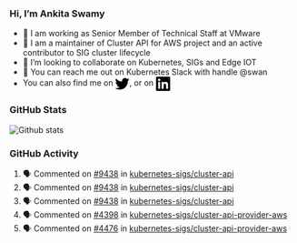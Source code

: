 ### Hi, I’m Ankita Swamy

- 💼 I am working as Senior Member of Technical Staff at VMware
- 👀 I am a maintainer of Cluster API for AWS project and an active contributor to SIG cluster lifecycle
- 💞️ I’m looking to collaborate on Kubernetes, SIGs and Edge IOT
- 💬 You can reach me out on Kubernetes Slack with handle @swan
- You can also find me on <a href="https://twitter.com/SwamyAnkita" target="blank"><img align="center" src="https://raw.githubusercontent.com/Ankitasw/Ankitasw/master/svg/twitter.svg" alt="Ankitasw" height="25" width="25" color="#1DA1f2" /></a>, or on <a href="https://www.linkedin.com/in/Ankitaswamy/" target="blank"><img align="center" src="https://raw.githubusercontent.com/Ankitasw/Ankitasw/master/svg/linkedin.svg" alt="Ankitasw" height="25" width="25" /></a>

### GitHub Stats
![Github stats](https://github-readme-stats.vercel.app/api?username=Ankitasw&count_private=true&show_icons=true&theme=tokyonight)

### GitHub Activity 
<!--START_SECTION:activity-->
1. 🗣 Commented on [#9438](https://github.com/kubernetes-sigs/cluster-api/pull/9438#issuecomment-1721466371) in [kubernetes-sigs/cluster-api](https://github.com/kubernetes-sigs/cluster-api)
2. 🗣 Commented on [#9438](https://github.com/kubernetes-sigs/cluster-api/pull/9438#issuecomment-1721449381) in [kubernetes-sigs/cluster-api](https://github.com/kubernetes-sigs/cluster-api)
3. 🗣 Commented on [#9438](https://github.com/kubernetes-sigs/cluster-api/pull/9438#issuecomment-1721427646) in [kubernetes-sigs/cluster-api](https://github.com/kubernetes-sigs/cluster-api)
4. 🗣 Commented on [#4398](https://github.com/kubernetes-sigs/cluster-api-provider-aws/pull/4398#issuecomment-1721165448) in [kubernetes-sigs/cluster-api-provider-aws](https://github.com/kubernetes-sigs/cluster-api-provider-aws)
5. 🗣 Commented on [#4476](https://github.com/kubernetes-sigs/cluster-api-provider-aws/issues/4476#issuecomment-1721146541) in [kubernetes-sigs/cluster-api-provider-aws](https://github.com/kubernetes-sigs/cluster-api-provider-aws)
<!--END_SECTION:activity-->
